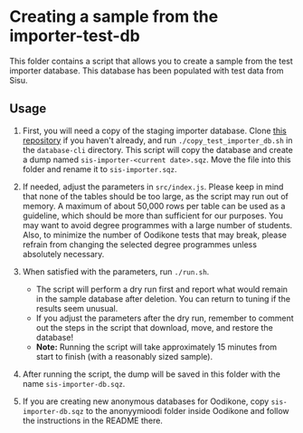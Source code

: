 # Creating a sample from the importer-test-db

This folder contains a script that allows you to create a sample from the test importer database. This database has been populated with test data from Sisu.

## Usage

1. First, you will need a copy of the staging importer database. Clone [this repository](https://version.helsinki.fi/toska/openshift/database-cli) if you haven't already, and run `./copy_test_importer_db.sh` in the `database-cli` directory. This script will copy the database and create a dump named `sis-importer-<current date>.sqz`. Move the file into this folder and rename it to `sis-importer.sqz`.

2. If needed, adjust the parameters in `src/index.js`. Please keep in mind that none of the tables should be too large, as the script may run out of memory. A maximum of about 50,000 rows per table can be used as a guideline, which should be more than sufficient for our purposes. You may want to avoid degree programmes with a large number of students. Also, to minimize the number of Oodikone tests that may break, please refrain from changing the selected degree programmes unless absolutely necessary.

3. When satisfied with the parameters, run `./run.sh`.
    - The script will perform a dry run first and report what would remain in the sample database after deletion. You can return to tuning if the results seem unusual.
    - If you adjust the parameters after the dry run, remember to comment out the steps in the script that download, move, and restore the database!
    - **Note:** Running the script will take approximately 15 minutes from start to finish (with a reasonably sized sample).

4. After running the script, the dump will be saved in this folder with the name `sis-importer-db.sqz`.

5. If you are creating new anonymous databases for Oodikone, copy `sis-importer-db.sqz` to the anonyymioodi folder inside Oodikone and follow the instructions in the README there.
